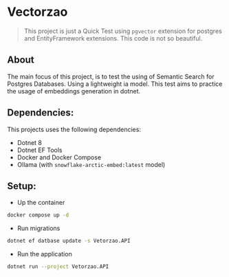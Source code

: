 # Vectorzao

> This project is just a Quick Test using `pgvector` extension 
    for postgres and EntityFramework extensions. This code is not so beautiful.

## About

The main focus of this project, is to  test the using of Semantic Search for Postgres Databases.
Using a lightweight ia model. This test aims to practice the usage of embeddings generation in dotnet.

## Dependencies:

This projects uses the following dependencies:

- Dotnet 8
- Dotnet EF Tools
- Docker and Docker Compose
- Ollama (with `snowflake-arctic-embed:latest` model)

## Setup:

- Up the container

```sh
docker compose up -d
```

- Run migrations

```sh
dotnet ef datbase update -s Vetorzao.API
```

- Run the application

```sh
dotnet run --project Vetorzao.API
```
